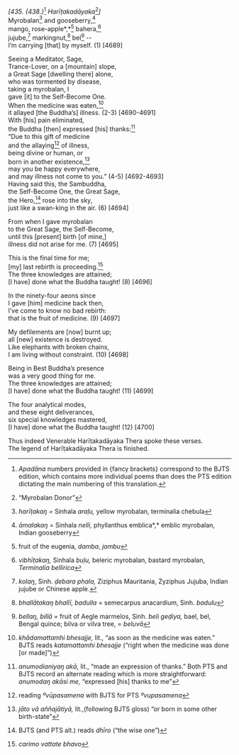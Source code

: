 *\[435. {438.}*[^1] *Harīṭakadāyaka*[^2]*\]*  
Myrobalan[^3] and gooseberry,[^4]  
mango, rose-apple*,*[^5] bahera,[^6]  
jujube,[^7] markingnut,[^8] bel[^9] --  
I’m carrying \[that\] by myself. (1) \[4689\]

Seeing a Meditator, Sage,  
Trance-Lover, on a \[mountain\] slope,  
a Great Sage \[dwelling there\] alone,  
who was tormented by disease,  
taking a myrobalan, I  
gave \[it\] to the Self-Become One.  
When the medicine was eaten,[^10]  
it allayed \[the Buddha’s\] illness. (2-3) \[4690-4691\]  
With \[his\] pain eliminated,  
the Buddha \[then\] expressed \[his\] thanks:[^11]  
“Due to this gift of medicine  
and the allaying[^12] of illness,  
being divine or human, or  
born in another existence,[^13]  
may you be happy everywhere,  
and may illness not come to you.” (4-5) \[4692-4693\]  
Having said this, the Sambuddha,  
the Self-Become One, the Great Sage,  
the Hero,[^14] rose into the sky,  
just like a swan-king in the air. (6) \[4694\]

From when I gave myrobalan  
to the Great Sage, the Self-Become,  
until this \[present\] birth \[of mine,\]  
illness did not arise for me. (7) \[4695\]

This is the final time for me;  
\[my\] last rebirth is proceeding.[^15]  
The three knowledges are attained;  
\[I have\] done what the Buddha taught! (8) \[4696\]

In the ninety-four aeons since  
I gave \[him\] medicine back then,  
I’ve come to know no bad rebirth:  
that is the fruit of medicine. (9) \[4697\]

My defilements are \[now\] burnt up;  
all \[new\] existence is destroyed.  
Like elephants with broken chains,  
I am living without constraint. (10) \[4698\]

Being in Best Buddha’s presence  
was a very good thing for me.  
The three knowledges are attained;  
\[I have\] done what the Buddha taught! (11) \[4699\]

The four analytical modes,  
and these eight deliverances,  
six special knowledges mastered,  
\[I have\] done what the Buddha taught! (12) \[4700\]

Thus indeed Venerable Harīṭakadāyaka Thera spoke these verses.  
The legend of Harīṭakadāyaka Thera is finished.

[^1]: *Apadāna* numbers provided in {fancy brackets} correspond to the BJTS edition, which contains more individual poems than does the PTS edition dictating the main numbering of this translation.

[^2]: “Myrobalan Donor”

[^3]: *harīṭakaŋ =* Sinhala *araḷu,* yellow myrobalan, terminalia chebula

[^4]: *āmalakaŋ* = Sinhala *nelli,* phyllanthus emblica*,* emblic myrobalan, Indian gooseberry

[^5]: fruit of the eugenia, *damba*, *jambu*

[^6]: *vibhīṭakaŋ,* Sinhala *buḷu,* beleric myrobalan, bastard myrobalan, *Terminalia bellirica*

[^7]: *kolaŋ*, Sinh. *ḍebara phala,* Ziziphus Mauritania, Zyziphus Jujuba, Indian jujube or Chinese apple.

[^8]: *bhallātakaŋ bhallī, badulla* = semecarpus anacardium, Sinh. *badulu*

[^9]: *bellaŋ, billā* = fruit of Aegle marmelos, Sinh. *beli geḍiya,* bael, bel, Bengal quince; bilva or vilva tree, = *beluvā*

[^10]: *khādamattamhi bhesajje,* lit., “as soon as the medicine was eaten.” BJTS reads *katamattamhi bhesajje* (“right when the medicine was done \[or made\]”)

[^11]: *anumodianiyaŋ akā,* lit., “made an expression of thanks.” Both PTS and BJTS record an alternate reading which is more straightforward: *anumodaŋ akāsi me,* “expressed \[his\] thanks to me”

[^12]: reading *ºvūpasamena* with BJTS for PTS *ºvupasamena*

[^13]: *jāto vā aññajātiyā,* lit.,(following BJTS gloss) “or born in some other birth-state”

[^14]: BJTS (and PTS alt.) reads *dhīro* (“the wise one”)

[^15]: *carimo vattate bhavo*
